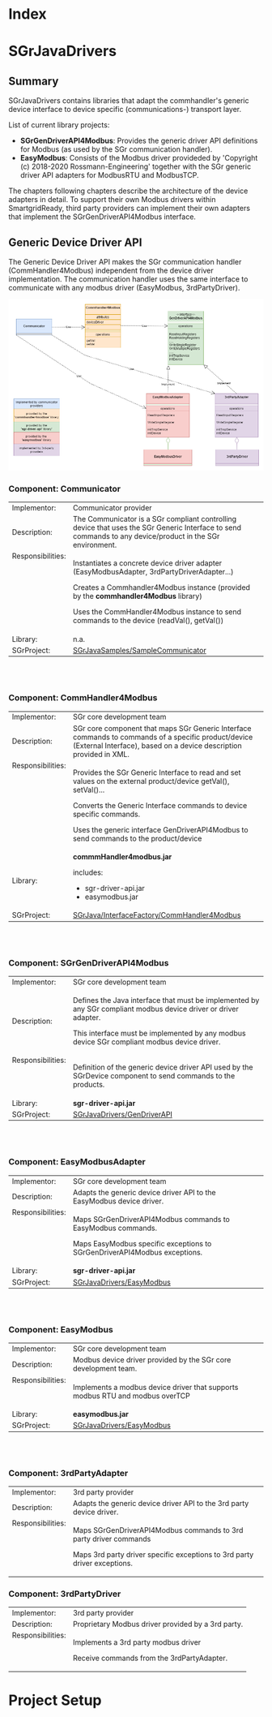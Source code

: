 # Index



# SGrJavaDrivers

## Summary

SGrJavaDrivers contains libraries  that adapt the commhandler's generic device interface to device specific (communications-) transport layer.

List of current library projects:
- <b>SGrGenDriverAPI4Modbus</b>: Provides the generic driver API definitions for Modbus (as used by the SGr communication handler).
- <b>EasyModbus</b>: Consists of the Modbus driver provideded by 'Copyright (c) 2018-2020 Rossmann-Engineering' together with the SGr generic driver API adapters for ModbusRTU and ModbusTCP.

The chapters following chapters describe the architecture of the device adapters in detail.
To support their own Modbus drivers within SmartgridReady, third party providers can implement their own adapters that implement the SGrGenDriverAPI4Modbus interface.

## Generic Device Driver API

The Generic Device Driver API makes the SGr communication handler (CommHandler4Modbus) independent from the device driver implementation. The communication handler uses the same interface to communicate with any modbus driver (EasyModbus, 3rdPartyDriver).

![UML Generic Device Driver](SGrGenericDeviceDriver.png "UML Generic Device Driver")


### Component: Communicator
<table valign="top">
    <tr><td>Implementor:</td><td>Communicator provider</td></tr>
    <tr><td>Description:</td><td>The Communicator is a SGr compliant controlling device that uses the SGr Generic Interface to send commands to any device/product in the SGr environment.</tr></td>
    <tr><td valign="top">Responsibilities:</td><td>
                <p>Instantiates a concrete device driver adapter  (EasyModbusAdapter, 3rdPartyDriverAdapter...)</p>
                <p>Creates a Commhandler4Modbus instance (provided by the <b>commhandler4Modbus</b> library)</p>
                <p>Uses the CommHandler4Modbus instance to send commands to the device (readVal(), getVal())</p> </td></tr>
    <tr><td>Library:</td><td>n.a.</td></tr>                                                                                          
    <tr><td>SGrProject:</td><td><a href="https://github.com/SmartgridReady/SGrJavaSamples/tree/master/SampleCommunicator">SGrJavaSamples/SampleCommunicator<a></td></tr>                                                                                                                                                                                                                     
</table>  

<br><br>

### Component: CommHandler4Modbus
<table valign="top">
    <tr><td>Implementor:</td><td>SGr core development team</td></tr>
    <tr><td>Description:</td><td>SGr core component that maps SGr Generic Interface commands to commands of a specific product/device (External Interface), based on a device description provided in XML.
    <tr><td valign="top">Responsibilities:</td><td>
                <p>Provides the SGr Generic Interface to read and set values on the external product/device getVal(), setVal()...</p>
                <p>Converts the Generic Interface commands to device specific commands.</p>
                <p>Uses the generic interface GenDriverAPI4Modbus to send commands to the product/device</p> </td></tr>
    <tr><td>Library:</td><td><b>commmHandler4modbus.jar</b>
        <p>includes:</p>
            <ul><li>sgr-driver-api.jar</li><li>easymodbus.jar</li>
        </td></tr>                                                                                          
    <tr><td>SGrProject:</td><td><a href="https://github.com/SmartgridReady/SGrJava/tree/master/InterfaceFactory/CommHandler4Modbus">SGrJava/InterfaceFactory/CommHandler4Modbus<a></td></tr>    
</table> 

<br><br>

### Component: SGrGenDriverAPI4Modbus
<table valign="top">
    <tr><td>Implementor:</td><td>SGr core development team</td></tr>
    <tr><td>Description:</td><td><p>Defines the Java interface that must be implemented by any SGr compliant modbus device driver or driver adapter.</p>
     <p>This interface must be implemented by any modbus device SGr compliant modbus device driver.</p>
    <tr><td valign="top">Responsibilities:</td><td>
                <p>Definition of the generic device driver API used by the SGrDevice component to send commands to the products.</p>               
                </td></tr>
    <tr><td>Library:</td><td><b>sgr-driver-api.jar<b></td></tr>                                                                                          
    <tr><td>SGrProject:</td><td><a href="https://github.com/SmartgridReady/SGrJavaDrivers/tree/master/GenDriverAPI">SGrJavaDrivers/GenDriverAPI<a></td></tr>    
</table>

<br><br>

### Component: EasyModbusAdapter
<table valign="top">
    <tr><td>Implementor:</td><td>SGr core development team</td></tr>
    <tr><td>Description:</ts><td>Adapts the generic device driver API to the EasyModbus device driver.</td></tr>
    <tr><td valign="top">Responsibilities:</td><td>
                <p>Maps SGrGenDriverAPI4Modbus commands to EasyModbus commands.</p>
                <p>Maps EasyModbus specific exceptions to SGrGenDriverAPI4Modbus exceptions.</p>
                </td></tr>
    <tr><td>Library:</td><td><b>sgr-driver-api.jar<b></td></tr>                                                                                          
    <tr><td>SGrProject:</td><td><a href="https://github.com/SmartgridReady/SGrJavaDrivers/tree/master/EasyModbus">SGrJavaDrivers/EasyModbus<a></td></tr>    
</table> 

<br><br>

### Component: EasyModbus
<table valign="top">
    <tr><td>Implementor:</td><td>SGr core development team</td></tr>
    <tr><td>Description:</ts><td>Modbus device driver provided by the SGr core development team.</td></tr>
    <tr><td valign="top">Responsibilities:</td><td>
                <p>Implements a modbus device driver that supports modbus RTU and modbus overTCP</p>
                </td></tr>
    <tr><td>Library:</td><td><b>easymodbus.jar<b></td></tr>                                                                                          
    <tr><td>SGrProject:</td><td><a href="https://github.com/SmartgridReady/SGrJavaDrivers/tree/master/EasyModbus">SGrJavaDrivers/EasyModbus<a></td></tr>    
</table>

<br><br>

### Component: 3rdPartyAdapter
<table valign="top">
    <tr><td>Implementor:</td><td>3rd party provider</td></tr>
    <tr><td>Description:</ts><td>Adapts the generic device driver API to the 3rd party device driver.</td></tr>
    <tr><td valign="top">Responsibilities:</td><td>
       <p>Maps SGrGenDriverAPI4Modbus commands to 3rd party driver commands</p>
        <p>Maps 3rd party driver specific exceptions to 3rd party driver exceptions.</p>
        </td></tr>
</table>

### Component: 3rdPartyDriver
<table valign="top">
    <tr><td>Implementor:</td><td>3rd party provider</td></tr>
    <tr><td>Description:</ts><td>Proprietary Modbus driver provided by a 3rd party.</td></tr>
    <tr><td valign="top">Responsibilities:</td><td>        
       <p>Implements a 3rd party modbus driver</p>
       <p>Receive commands from the 3rdPartyAdapter.</p>
    </td></tr>
</table>


# Project Setup